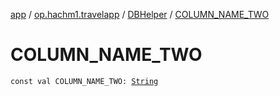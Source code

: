[app](../../index.md) / [op.hachm1.travelapp](../index.md) / [DBHelper](index.md) / [COLUMN_NAME_TWO](./-c-o-l-u-m-n_-n-a-m-e_-t-w-o.md)

# COLUMN_NAME_TWO

`const val COLUMN_NAME_TWO: `[`String`](https://kotlinlang.org/api/latest/jvm/stdlib/kotlin/-string/index.html)